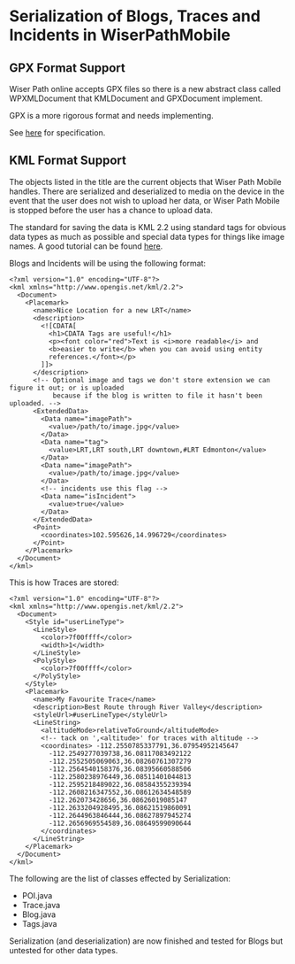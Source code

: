 # Serialization of Blogs, Traces and Incidents in WiserPathMobile #

## GPX Format Support ##

Wiser Path online accepts GPX files so there is a new abstract class called WPXMLDocument that KMLDocument and GPXDocument implement.

GPX is a more rigorous format and needs implementing.

See [here](http://www.topografix.com/gpx_sample_files.asp) for specification.

## KML Format Support ##

The objects listed in the title are the current objects that Wiser Path Mobile handles. There are serialized and deserialized to media on the device in the event that the user does not wish to upload her data, or Wiser Path Mobile is stopped before the user has a chance to upload data.

The standard for saving the data is KML 2.2 using standard tags for obvious data types as much as possible and special data types for things like image names. A good tutorial can be found
[here](http://code.google.com/apis/kml/documentation/kml_tut.html).

Blogs and Incidents will be using the following format:
```
<?xml version="1.0" encoding="UTF-8"?>
<kml xmlns="http://www.opengis.net/kml/2.2">
  <Document>
    <Placemark>
      <name>Nice Location for a new LRT</name>
      <description>
        <![CDATA[
          <h1>CDATA Tags are useful!</h1>
          <p><font color="red">Text is <i>more readable</i> and 
          <b>easier to write</b> when you can avoid using entity 
          references.</font></p>
        ]]>
      </description>
      <!-- Optional image and tags we don't store extension we can figure it out; or is uploaded
	       because if the blog is written to file it hasn't been uploaded. -->
      <ExtendedData>
        <Data name="imagePath">
          <value>/path/to/image.jpg</value>
        </Data>
        <Data name="tag">
          <value>LRT,LRT south,LRT downtown,#LRT Edmonton</value>
        </Data>
        <Data name="imagePath">
          <value>/path/to/image.jpg</value>
        </Data>
        <!-- incidents use this flag -->
        <Data name="isIncident">
          <value>true</value>
        </Data>
      </ExtendedData>
      <Point>
        <coordinates>102.595626,14.996729</coordinates>
      </Point>
    </Placemark>
  </Document>
</kml>
```

This is how Traces are stored:

```
<?xml version="1.0" encoding="UTF-8"?>
<kml xmlns="http://www.opengis.net/kml/2.2">
  <Document>
    <Style id="userLineType">
      <LineStyle>
        <color>7f00ffff</color>
        <width>1</width>
      </LineStyle>
      <PolyStyle>
        <color>7f00ffff</color>
      </PolyStyle>
    </Style>
    <Placemark>
      <name>My Favourite Trace</name>
      <description>Best Route through River Valley</description>
      <styleUrl>#userLineType</styleUrl>
      <LineString>
        <altitudeMode>relativeToGround</altitudeMode>
        <!-- tack on ',<altitude>' for traces with altitude -->
        <coordinates> -112.2550785337791,36.07954952145647
          -112.2549277039738,36.08117083492122
          -112.2552505069063,36.08260761307279
          -112.2564540158376,36.08395660588506
          -112.2580238976449,36.08511401044813
          -112.2595218489022,36.08584355239394
          -112.2608216347552,36.08612634548589
          -112.262073428656,36.08626019085147
          -112.2633204928495,36.08621519860091
          -112.2644963846444,36.08627897945274
          -112.2656969554589,36.08649599090644
        </coordinates>
      </LineString>
    </Placemark>
  </Document>
</kml>
```

The following are the list of classes effected by Serialization:
  * POI.java
  * Trace.java
  * Blog.java
  * Tags.java

Serialization (and deserialization) are now finished and tested for Blogs but untested for other data types.